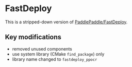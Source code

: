 # FastDeploy

This is a stripped-down version of [PaddlePaddle/FastDeploy](https://github.com/PaddlePaddle/FastDeploy).

## Key modifications

* removed unused components
* use system library (CMake `find_package`) only
* library name changed to `fastdeploy_ppocr`
